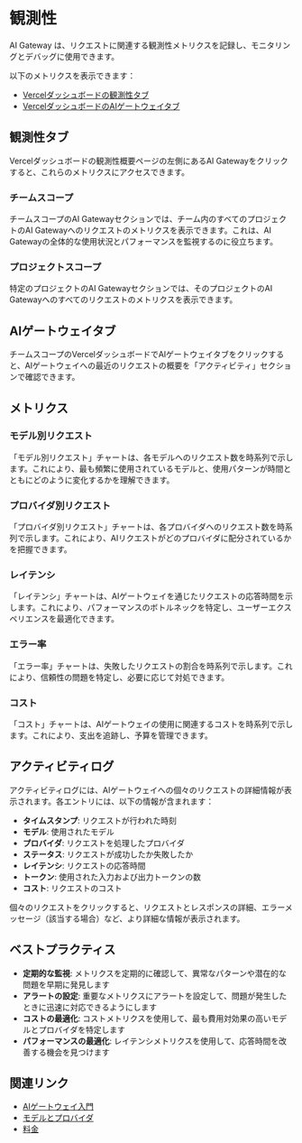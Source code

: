 # 観測性

AI Gateway は、リクエストに関連する観測性メトリクスを記録し、モニタリングとデバッグに使用できます。

以下のメトリクスを表示できます：

- [Vercelダッシュボードの観測性タブ](#観測性タブ)
- [VercelダッシュボードのAIゲートウェイタブ](#aiゲートウェイタブ)

## 観測性タブ

Vercelダッシュボードの観測性概要ページの左側にあるAI Gatewayをクリックすると、これらのメトリクスにアクセスできます。

### チームスコープ

チームスコープのAI Gatewayセクションでは、チーム内のすべてのプロジェクトのAI Gatewayへのリクエストのメトリクスを表示できます。これは、AI Gatewayの全体的な使用状況とパフォーマンスを監視するのに役立ちます。

### プロジェクトスコープ

特定のプロジェクトのAI Gatewayセクションでは、そのプロジェクトのAI Gatewayへのすべてのリクエストのメトリクスを表示できます。

## AIゲートウェイタブ

チームスコープのVercelダッシュボードでAIゲートウェイタブをクリックすると、AIゲートウェイへの最近のリクエストの概要を「アクティビティ」セクションで確認できます。

## メトリクス

### モデル別リクエスト

「モデル別リクエスト」チャートは、各モデルへのリクエスト数を時系列で示します。これにより、最も頻繁に使用されているモデルと、使用パターンが時間とともにどのように変化するかを理解できます。

### プロバイダ別リクエスト

「プロバイダ別リクエスト」チャートは、各プロバイダへのリクエスト数を時系列で示します。これにより、AIリクエストがどのプロバイダに配分されているかを把握できます。

### レイテンシ

「レイテンシ」チャートは、AIゲートウェイを通じたリクエストの応答時間を示します。これにより、パフォーマンスのボトルネックを特定し、ユーザーエクスペリエンスを最適化できます。

### エラー率

「エラー率」チャートは、失敗したリクエストの割合を時系列で示します。これにより、信頼性の問題を特定し、必要に応じて対処できます。

### コスト

「コスト」チャートは、AIゲートウェイの使用に関連するコストを時系列で示します。これにより、支出を追跡し、予算を管理できます。

## アクティビティログ

アクティビティログには、AIゲートウェイへの個々のリクエストの詳細情報が表示されます。各エントリには、以下の情報が含まれます：

- **タイムスタンプ**: リクエストが行われた時刻
- **モデル**: 使用されたモデル
- **プロバイダ**: リクエストを処理したプロバイダ
- **ステータス**: リクエストが成功したか失敗したか
- **レイテンシ**: リクエストの応答時間
- **トークン**: 使用された入力および出力トークンの数
- **コスト**: リクエストのコスト

個々のリクエストをクリックすると、リクエストとレスポンスの詳細、エラーメッセージ（該当する場合）など、より詳細な情報が表示されます。

## ベストプラクティス

- **定期的な監視**: メトリクスを定期的に確認して、異常なパターンや潜在的な問題を早期に発見します
- **アラートの設定**: 重要なメトリクスにアラートを設定して、問題が発生したときに迅速に対応できるようにします
- **コストの最適化**: コストメトリクスを使用して、最も費用対効果の高いモデルとプロバイダを特定します
- **パフォーマンスの最適化**: レイテンシメトリクスを使用して、応答時間を改善する機会を見つけます

## 関連リンク

- [AIゲートウェイ入門](/docs/ai-gateway/getting-started)
- [モデルとプロバイダ](/docs/ai-gateway/models-and-providers)
- [料金](/docs/ai-gateway/pricing)
